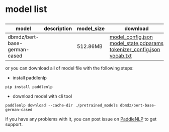 #  model list

##  

| model  | description | model_size  | download         |
| --- | --- | --- | --- |
|dbmdz/bert-base-german-cased|  | 512.86MB | [model_config.json](https://bj.bcebos.com/paddlenlp/models/community/dbmdz/bert-base-german-cased/model_config.json)<br>[model_state.pdparams](https://bj.bcebos.com/paddlenlp/models/community/dbmdz/bert-base-german-cased/model_state.pdparams)<br>[tokenizer_config.json](https://bj.bcebos.com/paddlenlp/models/community/dbmdz/bert-base-german-cased/tokenizer_config.json)<br>[vocab.txt](https://bj.bcebos.com/paddlenlp/models/community/dbmdz/bert-base-german-cased/vocab.txt) |

or you can download all of model file with the following steps:

* install paddlenlp

```shell
pip install paddlenlp
```

* download model with cli tool

```shell
paddlenlp download --cache-dir ./pretrained_models dbmdz/bert-base-german-cased
```

If you have any problems with it, you can post issue on [PaddleNLP](https://github.com/PaddlePaddle/PaddleNLP) to get support.
